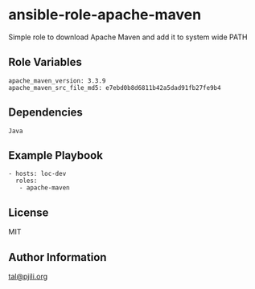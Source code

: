 ansible-role-apache-maven
=========

Simple role to download Apache Maven and add it to system wide PATH


Role Variables
--------------

```
apache_maven_version: 3.3.9
apache_maven_src_file_md5: e7ebd0b8d6811b42a5dad91fb27fe9b4
```


Dependencies
-------------

`Java`


Example Playbook
----------------

```
- hosts: loc-dev
  roles:
   - apache-maven
```


License
-------

MIT


Author Information
------------------

tal@pjili.org
